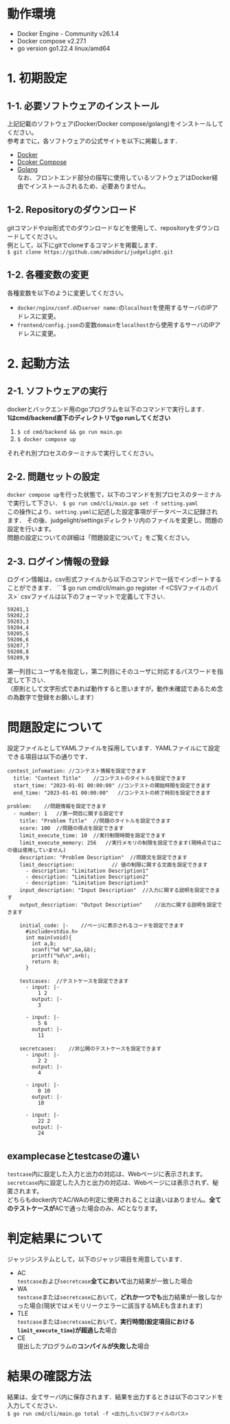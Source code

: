 # 動作環境
- Docker Engine - Community v26.1.4
- Docker compose v2.27.1  
- go version go1.22.4 linux/amd64  

# 1. 初期設定
## 1-1. 必要ソフトウェアのインストール
上記記載のソフトウェア(Docker/Docker compose/golang)をインストールしてください。    
参考までに，各ソフトウェアの公式サイトを以下に掲載します．
- [Docker](https://www.docker.com/ja-jp/)
- [Dcoker Compose](https://docs.docker.com/compose/)
- [Golang](https://go.dev/)  
なお、フロントエンド部分の描写に使用しているソフトウェアはDocker経由でインストールされるため、必要ありません。    

## 1-2. Repositoryのダウンロード
gitコマンドやzip形式でのダウンロードなどを使用して、repositoryをダウンロードしてください。  
例として，以下にgitでcloneするコマンドを掲載します．  
```$ git clone https://github.com/admidori/judgelight.git```

## 1-2. 各種変数の変更
各種変数を以下のように変更してください。  
- `docker/nginx/conf.d`の`server name:`の`localhost`を使用するサーバのIPアドレスに変更。  
- `frontend/config.json`の変数`domain`を`localhost`から使用するサーバのIPアドレスに変更。　　

# 2. 起動方法
## 2-1. ソフトウェアの実行
dockerとバックエンド用のgoプログラムを以下のコマンドで実行します．  
**1はcmd/backend直下のディレクトリでgo runしてください**

1. ```$ cd cmd/backend && go run main.go```
2. ```$ docker compose up```

それぞれ別プロセスのターミナルで実行してください。  

## 2-2. 問題セットの設定
`docker compose up`を行った状態で，以下のコマンドを別プロセスのターミナルで実行して下さい．
```$ go run cmd/cli/main.go set -f setting.yaml```  
この操作により、`setting.yaml`に記述した設定事項がデータベースに記録されます．
その後、judgelight/settingsディレクトリ内のファイルを変更し、問題の設定を行います。  
問題の設定についての詳細は「問題設定について」をご覧ください。  

## 2-3. ログイン情報の登録
ログイン情報は，csv形式ファイルから以下のコマンドで一括でインポートすることができます．
```$ go run cmd/cli/main.go  register -f <CSVファイルのパス>`
csvファイルは以下のフォーマットで定義して下さい．
```
59201,1
59202,2
59203,3
59204,4
59205,5
59206,6
59207,7
59208,8
59209,9
```
第一列目にユーザ名を指定し，第二列目にそのユーザに対応するパスワードを指定して下さい．  
（原則として文字形式であれば動作すると思いますが，動作未確認であるため念の為数字で登録をお願いします）

# 問題設定について
設定ファイルとしてYAMLファイルを採用しています．YAMLファイルにて設定できる項目は以下の通りです．
```
contest_infomation: //コンテスト情報を設定できます
  title: "Contest Title"    //コンテストのタイトルを設定できます
  start_time: "2023-01-01 00:00:00" //コンテストの開始時間を設定できます
  end_time: "2023-01-01 00:00:00"   //コンテストの終了時刻を設定できます

problem:    //問題情報を設定できます
  - number: 1   //第一問目に関する設定です
    title: "Problem Title"  //問題のタイトルを設定できます
    score: 100  //問題の得点を設定できます
    limit_execute_time: 10  //実行制限時間を設定できます
    limit_execute_memory: 256   //実行メモリの制限を設定できます(現時点ではこの値は使用していません)
    description: "Problem Description"  //問題文を設定できます
    limit_description:            // 値の制限に関する文面を設定できます
      - description: "Limitation Description1"
      - description: "Limitation Description2"
      - description: "Limitation Description3"
    input_description: "Input Description"  //入力に関する説明を設定できます
    output_description: "Output Description"    //出力に関する説明を設定できます

    initial_code: |-    //ページに表示されるコードを設定できます
      #include<stdio.h>
      int main(void){
        int a,b;
        scanf("%d %d",&a,&b);
        printf("%d\n",a+b);
        return 0;
      }

    testcases:  //テストケースを設定できます
      - input: |- 
          1 2
        output: |-
          3

      - input: |- 
          5 6
        output: |-
          11

    secretcases:    //非公開のテストケースを設定できます
      - input: |- 
          2 2
        output: |-
          4

      - input: |- 
          0 10
        output: |-
          10

      - input: |- 
          22 2
        output: |-
          24
```


## examplecaseとtestcaseの違い
`testcase`内に設定した入力と出力の対応は、Webページに表示されます。  
`secretcase`内に設定した入力と出力の対応は、Webページには表示されず、秘匿されます。  
どちらもdocker内でAC/WAの判定に使用されることは違いはありません。**全てのテストケースが**ACで通った場合のみ、ACとなります。

# 判定結果について
ジャッジシステムとして，以下のジャッジ項目を用意しています．  
- AC  
`testcase`および`secretcase`**全てにおいて**出力結果が一致した場合
- WA  
`testcase`または`secretcase`において，**どれか一つでも**出力結果が一致しなかった場合(現状ではメモリリークエラーに該当するMLEも含まれます)
- TLE  
`testcase`または`secretcase`において，**実行時間(設定項目における`limit_execute_time`)が超過した**場合
- CE  
提出したプログラムの**コンパイルが失敗した**場合  

# 結果の確認方法
結果は、全てサーバ内に保存されます．結果を出力するときは以下のコマンドを入力してください．  
```$ go run cmd/cli/main.go total -f <出力したいCSVファイルのパス>```
